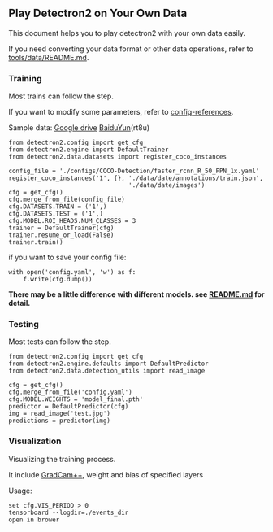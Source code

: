 ## Play Detectron2 on Your Own Data

This document helps you to play detectron2 with your own data easily.

If you need converting your data format or other data operations, refer to [tools/data/README.md](./tools/data/README.md).

### Training

Most trains can follow the step. 

If you want to modify some parameters, refer to [config-references](https://detectron2.readthedocs.io/modules/config.html#config-references).

Sample data: [Google drive](https://drive.google.com/file/d/1oapspxvzrvNuncBID8m-sfBPqSIpg_ND/view?usp=sharing) [BaiduYun](https://pan.baidu.com/s/1UUvd3beGlm9pmOCky0oxOQ)(rt8u)

```
from detectron2.config import get_cfg
from detectron2.engine import DefaultTrainer
from detectron2.data.datasets import register_coco_instances

config_file = './configs/COCO-Detection/faster_rcnn_R_50_FPN_1x.yaml'
register_coco_instances('1', {}, './data/date/annotations/train.json',
                                 './data/date/images')
cfg = get_cfg()
cfg.merge_from_file(config_file)
cfg.DATASETS.TRAIN = ('1',)
cfg.DATASETS.TEST = ('1',)
cfg.MODEL.ROI_HEADS.NUM_CLASSES = 3
trainer = DefaultTrainer(cfg)
trainer.resume_or_load(False)
trainer.train()
```

if you want to save your config file:

```
with open('config.yaml', 'w') as f:
    f.write(cfg.dump())
```

**There may be a little difference with different models. see [README.md](./detectron2/modeling/meta_arch/README.md) for detail.**

### Testing

Most tests can follow the step.

```
from detectron2.config import get_cfg
from detectron2.engine.defaults import DefaultPredictor
from detectron2.data.detection_utils import read_image

cfg = get_cfg()
cfg.merge_from_file('config.yaml')
cfg.MODEL.WEIGHTS = 'model_final.pth'
predictor = DefaultPredictor(cfg)
img = read_image('test.jpg')
predictions = predictor(img)
```

### Visualization

Visualizing the training process.

It include [GradCam++](./detectron2/engine/README.md), weight and bias of specified layers

Usage: 

```
set cfg.VIS_PERIOD > 0
tensorboard --logdir=./events_dir
open in brower 
```

